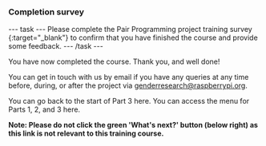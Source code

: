 ### Completion survey

--- task ---
Please complete the Pair Programming project training survey {:target="_blank"} to confirm that you have finished the course and provide some feedback.
--- /task ---
  
You have now completed the course. Thank you, and well done!
  
You can get in touch with us by email if you have any queries at any time before, during, or after the project via genderresearch@raspberrypi.org.

You can go back to the start of Part 3 here.
You can access the menu for Parts 1, 2, and 3 here.
  
**Note: Please do not click the green 'What's next?' button (below right) as this link is not relevant to this training course.**


